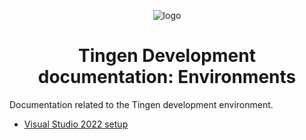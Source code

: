 <!--
  u240924_work-in-progress
-->

<div align="center">

  ![logo](../.github/Images/Logos/TingenDocumentation-232x308.png)

  <h1>
    Tingen Development documentation: Environments
  </h1>

</div>

Documentation related to the Tingen development environment.

- [Visual Studio 2022 setup](./Environment/Visual-Studio.md)